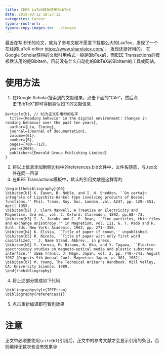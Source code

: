 ```yaml
---
title: IEEE LaTeX模板使用BibTeX
date: 2019-03-12 18:27:12
categories: Career
typora-root-url: ..
typora-copy-images-to: ../images
---
```


最近在写IEEE的论文，就为了参考文献不愿意下载那么大的LaxTex，发现了一个在线的LaTeX editor https://www.sharelatex.com/ ， 发现还挺好用的。
在Google Scholar获得的文献引用格式一般是BibTex的，而IEEE Transactions的模板默认用的是BibItem。目前没有什么自动化的BibTeX转BibItem的工具或网站。
# 使用方法
1. 在Google Scholar搜索到的文献结果，点击下面的“Cite”，然后点击“BibTeX”即可得到类似如下的文献信息
```
@article{b1, // b1为正文引用时的名字
  title={Reading behavior in the digital environment: Changes in reading behavior over the past ten years},
  author={Liu, Ziming},
  journal={Journal of documentation},
  volume={61},
  number={6},
  pages={700--712},
  year={2005},
  publisher={Emerald Group Publishing Limited}
}
```
2. 将以上信息添加到侧边栏中的references.bib文件中，文件名随意，与.tex文件在同一目录
3. 在IEEE Transactions模板中，默认的引用文献是这样写的
```
\begin{thebibliography}{00}
\bibitem{b1} G. Eason, B. Noble, and I. N. Sneddon, ``On certain integrals of Lipschitz-Hankel type involving products of Bessel functions,'' Phil. Trans. Roy. Soc. London, vol. A247, pp. 529--551, April 1955.
\bibitem{b2} J. Clerk Maxwell, A Treatise on Electricity and Magnetism, 3rd ed., vol. 2. Oxford: Clarendon, 1892, pp.68--73.
\bibitem{b3} I. S. Jacobs and C. P. Bean, ``Fine particles, thin films and exchange anisotropy,'' in Magnetism, vol. III, G. T. Rado and H. Suhl, Eds. New York: Academic, 1963, pp. 271--350.
\bibitem{b4} K. Elissa, ``Title of paper if known,'' unpublished.
\bibitem{b5} R. Nicole, ``Title of paper with only first word capitalized,'' J. Name Stand. Abbrev., in press.
\bibitem{b6} Y. Yorozu, M. Hirano, K. Oka, and Y. Tagawa, ``Electron spectroscopy studies on magneto-optical media and plastic substrate interface,'' IEEE Transl. J. Magn. Japan, vol. 2, pp. 740--741, August 1987 [Digests 9th Annual Conf. Magnetics Japan, p. 301, 1982].
\bibitem{b7} M. Young, The Technical Writer's Handbook. Mill Valley, CA: University Science, 1989.
\end{thebibliography}
```
4. 将上述部分换成如下代码
```
\bibliographystyle{IEEEtran}
\bibliography{references}{}
```
5. 点击重新编译即可看到效果

# 注意
正文中必须要使用`\cite{b1}`引用后，正文中的参考文献才会显示引用的条目，否则编译无数次也没有效果😢
